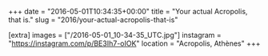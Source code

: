 +++
date = "2016-05-01T10:34:35+00:00"
title = "Your actual Acropolis, that is."
slug = "2016/your-actual-acropolis-that-is"

[extra]
images = ["/2016-05-01_10-34-35_UTC.jpg"]
instagram = "https://instagram.com/p/BE3Ih7-oIOK"
location = "Acropolis, Athènes"
+++
